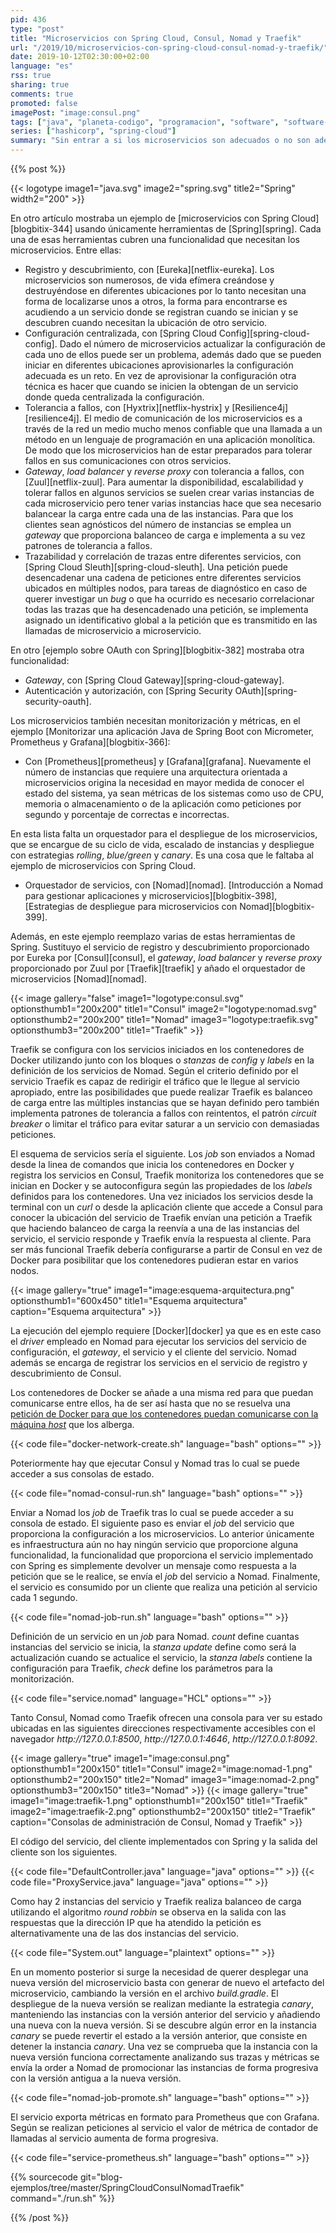 ```yaml
---
pid: 436
type: "post"
title: "Microservicios con Spring Cloud, Consul, Nomad y Traefik"
url: "/2019/10/microservicios-con-spring-cloud-consul-nomad-y-traefik/"
date: 2019-10-12T02:30:00+02:00
language: "es"
rss: true
sharing: true
comments: true
promoted: false
imagePost: "image:consul.png"
tags: ["java", "planeta-codigo", "programacion", "software", "software-libre"]
series: ["hashicorp", "spring-cloud"]
summary: "Sin entrar a si los microservicios son adecuados o no son adecuados en una aplicación, está claro que si se utilizan estos tienen varias necesidades. Un servicio de registro y descubrimiento, configuración centralizada, tolerancia a fallos, _gateway/load balancer/reverse proxy_, trazabilidad y métricas, autenticación, orquestación, ... Los microservicios quiza no sean un gran monolito, quizá mas pequeños y con funcinalidad más acotada, pero el hecho de que se comuniquen a través de un medio más complejo y menos fiable como la red en vez de una llamada a un método y sean más numerosos hacen que la complejidad sea incluso mayor. Este artículo propone un ejemplo con Spring Cloud para los servicios, Consul para el registro y descubrimiento, Nomad para la orquestación y Traefik como _gateway_."
---
```


{{% post %}}

{{< logotype image1="java.svg" image2="spring.svg" title2="Spring" width2="200" >}}

En otro artículo mostraba un ejemplo de [microservicios con Spring Cloud][blogbitix-344] usando únicamente herramientas de [Spring][spring]. Cada una de esas herramientas cubren una funcionalidad que necesitan los microservicios. Entre ellas:

* Registro y descubrimiento, con [Eureka][netflix-eureka]. Los microservicios son numerosos, de vida efímera creándose y destruyéndose en diferentes ubicaciones por lo tanto necesitan una forma de localizarse unos a otros, la forma para encontrarse es acudiendo a un servicio donde se registran cuando se inician y se descubren cuando necesitan la ubicación de otro servicio.
* Configuración centralizada, con [Spring Cloud Config][spring-cloud-config]. Dado el número de microservicios actualizar la configuración de cada uno de ellos puede ser un problema, además dado que se pueden iniciar en diferentes ubicaciones aprovisionarles la configuración adecuada es un reto. En vez de aprovisionar la configuración otra técnica es hacer que cuando se inicien la obtengan de un servicio donde queda centralizada la configuración.
* Tolerancia a fallos, con [Hyxtrix][netflix-hystrix] y [Resilience4j][resilience4j]. El medio de comunicación de los microservicios es a través de la red un medio mucho menos confiable que una llamada a un método en un lenguaje de programación en una aplicación monolítica. De modo que los microservicios han de estar preparados para tolerar fallos en sus comunicaciones con otros servicios.
* _Gateway_, _load balancer_ y _reverse proxy_ con tolerancia a fallos, con [Zuul][netflix-zuul]. Para aumentar la disponibilidad, escalabilidad y tolerar fallos en algunos servicios se suelen crear varias instancias de cada microservicio pero tener varias instancias hace que sea necesario balancear la carga entre cada una de las instancias. Para que los clientes sean agnósticos del número de instancias se emplea un _gateway_ que proporciona balanceo de carga e implementa a su vez patrones de tolerancia a fallos.
* Trazabilidad y correlación de trazas entre diferentes servicios, con [Spring Cloud Sleuth][spring-cloud-sleuth]. Una petición puede desencadenar una cadena de peticiones entre diferentes servicios ubicados en múltiples nodos, para tareas de diagnóstico en caso de querer investigar un _bug_ o que ha ocurrido es necesario correlacionar todas las trazas que ha desencadenado una petición, se implementa asignado un identificativo global a la petición que es transmitido en las llamadas de microservicio a microservicio.

En otro [ejemplo sobre OAuth con Spring][blogbitix-382] mostraba otra funcionalidad:

* _Gateway_, con [Spring Cloud Gateway][spring-cloud-gateway].
* Autenticación y autorización, con [Spring Security OAuth][spring-security-oauth].

Los microservicios también necesitan monitorización y métricas, en el ejemplo [Monitorizar una aplicación Java de Spring Boot con Micrometer, Prometheus y Grafana][blogbitix-366]:

* Con [Prometheus][prometheus] y [Grafana][grafana]. Nuevamente el número de instancias que requiere una arquitectura orientada a microservicios origina la necesidad en mayor medida de conocer el estado del sistema, ya sean métricas de los sistemas como uso de CPU, memoria o almacenamiento o de la aplicación como peticiones por segundo y porcentaje de correctas e incorrectas.

En esta lista falta un orquestador para el despliegue de los microservicios, que se encargue de su ciclo de vida, escalado de instancias y despliegue con estrategias _rolling_, _blue/green_ y _canary_. Es una cosa que le faltaba al ejemplo de microservicios con Spring Cloud.

* Orquestador de servicios, con [Nomad][nomad]. [Introducción a Nomad para gestionar aplicaciones y microservicios][blogbitix-398], [Estrategias de despliegue para microservicios con Nomad][blogbitix-399].

Además, en este ejemplo reemplazo varias de estas herramientas de Spring. Sustituyo el servicio de registro y descubrimiento proporcionado por Eureka por [Consul][consul], el _gateway_, _load balancer_ y _reverse proxy_ proporcionado por Zuul por [Traefik][traefik] y añado el orquestador de microservicios [Nomad][nomad].

{{< image
    gallery="false"
    image1="logotype:consul.svg" optionsthumb1="200x200" title1="Consul"
    image2="logotype:nomad.svg" optionsthumb2="200x200" title1="Nomad"
    image3="logotype:traefik.svg" optionsthumb3="200x200" title1="Traefik" >}}

Traefik se configura con los servicios iniciados en los contenedores de Docker utilizando junto con los bloques o _stanzas_ de _config_ y _labels_ en la definición de los servicios de Nomad. Según el criterio definido por el servicio Traefik es capaz de redirigir el tráfico que le llegue al servicio apropiado, entre las posibilidades que puede realizar Traefik es balanceo de carga entre las múltiples instancias que se hayan definido pero también implementa patrones de tolerancia a fallos con reintentos, el patrón _circuit breaker_ o limitar el tráfico para evitar saturar a un servicio con demasiadas peticiones.

El esquema de servicios sería el siguiente. Los _job_ son enviados a Nomad desde la linea de comandos que inicia los contenedores en Docker y registra los servicios en Consul, Traefik monitoriza los contenedores que se inician en Docker y se autoconfigura según las propiedades de los _labels_ definidos para los contenedores. Una vez iniciados los servicios desde la terminal con un _curl_ o desde la aplicación cliente que accede a Consul para conocer la ubicación del servicio de Traefik envían una petición a Traefik que haciendo balanceo de carga la reenvía a una de las instancias del servicio, el servicio responde y Traefik envía la respuesta al cliente. Para ser más funcional Traefik debería configurarse a partir de Consul en vez de Docker para posibilitar que los contenedores pudieran estar en varios nodos.

{{< image
    gallery="true"
    image1="image:esquema-arquitectura.png" optionsthumb1="600x450" title1="Esquema arquitectura"
    caption="Esquema arquitectura" >}}

La ejecución del ejemplo requiere [Docker][docker] ya que es en este caso el _driver_ empleado en Nomad para ejecutar los servicios del servicio de configuración, el _gateway_, el servicio y el cliente del servicio. Nomad además se encarga de registrar los servicios en el servicio de registro y descubrimiento de Consul.

Los contenedores de Docker se añade a una misma red para que puedan comunicarse entre ellos, ha de ser así hasta que no se resuelva una [petición de Docker para que los contenedores puedan comunicarse con la máquina _host_](https://github.com/docker/for-linux/issues/264) que los alberga.

{{< code file="docker-network-create.sh" language="bash" options="" >}}

Poteriormente hay que ejecutar Consul y Nomad tras lo cual se puede acceder a sus consolas de estado.

{{< code file="nomad-consul-run.sh" language="bash" options="" >}}

Enviar a Nomad los _job_ de Traefik tras lo cual se puede acceder a su consola de estado. El siguiente paso es enviar el _job_ del servicio que proporciona la configuración a los microservicios. Lo anterior únicamente es infraestructura aún no hay ningún servicio que proporcione alguna funcionalidad, la funcionalidad que proporciona el servicio implementado con Spring es simplemente devolver un mensaje como respuesta a la petición que se le realice, se envía el _job_ del servicio a Nomad. Finalmente, el servicio es consumido por un cliente que realiza una petición al servicio cada 1 segundo.

{{< code file="nomad-job-run.sh" language="bash" options="" >}}

Definición de un servicio en un _job_ para Nomad. _count_ define cuantas instancias del servicio se inicia, la _stanza_ _update_ define como será la actualización cuando se actualice el servicio, la _stanza_ _labels_ contiene la configuración para Traefik, _check_ define los parámetros para la monitorización.

{{< code file="service.nomad" language="HCL" options="" >}}

Tanto Consul, Nomad como Traefik ofrecen una consola para ver su estado ubicadas en las siguientes direcciones respectivamente accesibles con el navegador _http\://127.0.0.1:8500_, _http\://127.0.0.1:4646_, _http\://127.0.0.1:8092_.

{{< image
    gallery="true"
    image1="image:consul.png" optionsthumb1="200x150" title1="Consul"
    image2="image:nomad-1.png" optionsthumb2="200x150" title2="Nomad"
    image3="image:nomad-2.png" optionsthumb3="200x150" title3="Nomad" >}}
{{< image
    gallery="true"
    image1="image:traefik-1.png" optionsthumb1="200x150" title1="Traefik"
    image2="image:traefik-2.png" optionsthumb2="200x150" title2="Traefik"
    caption="Consolas de administración de Consul, Nomad y Traefik" >}}

El código del servicio, del cliente implementados con Spring y la salida del cliente son los siguientes.

{{< code file="DefaultController.java" language="java" options="" >}}
{{< code file="ProxyService.java" language="java" options="" >}}

Como hay 2 instancias del servicio y Traefik realiza balanceo de carga utilizando el algoritmo _round robbin_ se observa en la salida con las respuestas que la dirección IP que ha atendido la petición es alternativamente una de las dos instancias del servicio.

{{< code file="System.out" language="plaintext" options="" >}}

En un momento posterior si surge la necesidad de querer desplegar una nueva versión del microservicio basta con generar de nuevo el artefacto del microservicio, cambiando la versión en el archivo _build.gradle_. El despliegue de la nueva versión se realizan mediante la estrategia _canary_, manteniendo las instancias con la versión anterior del servicio y añadiendo una nueva con la nueva versión. Si se descubre algún error en la instancia _canary_ se puede revertir el estado a la versión anterior, que consiste en detener la instancia _canary_. Una vez se comprueba que la instancia con la nueva versión funciona correctamente analizando sus trazas y métricas se envía la order a Nomad de promocionar las instancias de forma progresiva con la versión antigua a la nueva versión.

{{< code file="nomad-job-promote.sh" language="bash" options="" >}}

El servicio exporta métricas en formato para Prometheus que con Grafana. Según se realizan peticiones al servicio el valor de métrica de contador de llamadas al servicio aumenta de forma progresiva.

{{< code file="service-prometheus.sh" language="bash" options="" >}}

{{% sourcecode git="blog-ejemplos/tree/master/SpringCloudConsulNomadTraefik" command="./run.sh" %}}

{{% /post %}}

